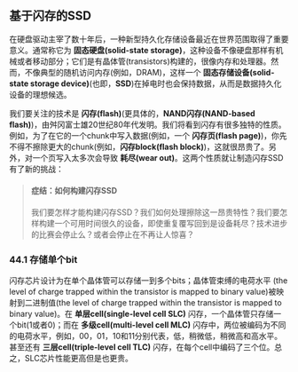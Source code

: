 ## 基于闪存的SSD
在硬盘驱动主宰了数十年后，一种新型持久化存储设备最近在世界范围取得了重要意义。通常称它为 __固态硬盘(solid-state storage)__，这种设备不像硬盘那样有机械或者移动部分；它们是有晶体管(transistors)构建的，很像内存和处理器。然而，不像典型的随机访问内存(例如，DRAM)，这样一个 __固态存储设备(solid-state storage device)__(也即，__SSD__)在掉电时也会保持数据，从而是数据持久化设备的理想候选。

我们要关注的技术是 __闪存(flash)__(更具体的，__NAND闪存(NAND-based flash)__)，由舛冈富士雄20世纪80年代发明。我们将看到闪存有很多独特的性质。例如，为了在它的一个chunk中写入数据(例如，一个 __闪存页(flash page)__)，你先不得不擦除更大的chunk(例如，__闪存block(flash block)__)，这就很昂贵了。另外，对一个页写入太多次会导致 __耗尽(wear out)__。这两个性质就让制造闪存SSD有了新的挑战：
>#### 症结：如何构建闪存SSD
>我们要怎样才能构建闪存SSD？我们如何处理擦除这一昂贵特性？我们要怎样构建一个可用时间很久的设备，即使重复覆写回到是设备耗尽？技术进步的比赛会停止么？或者会停止在不再让人惊喜？
### 44.1 存储单个bit
闪存芯片设计为在单个晶体管可以存储一到多个bits；晶体管束缚的电荷水平 (the level of charge trapped within the transistor is mapped to binary value)被映射到二进制值(the level of charge trapped within the transistor is mapped to binary value)。在 __单层cell(single-level cell SLC)__ 闪存，一个晶体管只存储一个bit(1或者0)；而在 __多级cell(multi-level cell MLC)__ 闪存中，两位被编码为不同的电荷水平，例如，00，01，10和11分别代表，低，稍微低，稍微高和高水平。甚至还有 __三层cell(triple-level cell TLC)__ 闪存，在每个cell中编码了三个位。总之，SLC芯片性能更高但是也更贵。

